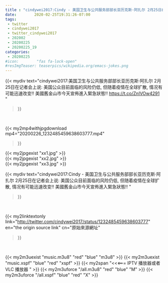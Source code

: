 ```yaml
---
title : "cindywei2017:Cindy - 美国卫生与公共服务部部长亚历克斯·阿扎尔 2月25日在记者会上说: 美国公众目前面临的风险仍低, 但随着疫情在全球扩散, 情况有可能迅速改变‼️  美國舊金山市今天宣佈進入緊急狀態‼️ "
date:        2020-02-25T19:31:26-07:00
tags:
 - twitter
 - cindywei2017
 - twitter_cindywei2017
 - 202002
 - 20200225
 - 20200225_19
categories:
 - 20200225
#icon:        "fas fa-lock-open"
#resImgTeaser: teaserpics/wikipedia.org/emacs-jokes.png
---
```


{{< mydiv text="cindywei2017:美国卫生与公共服务部部长亚历克斯·阿扎尔 2月25日在记者会上说: 美国公众目前面临的风险仍低, 但随着疫情在全球扩散, 情况有可能迅速改变‼️  美國舊金山市今天宣佈進入緊急狀態‼️ https://t.co/ZnIVOw4291 "
>}}
<br>


{{< my2mp4withjpgdownload mp4="20200226_1232485459638603777.mp4"
>}}

{{< my2jpgexist "xx1.jpg" >}}<br>
{{< my2jpgexist "xx2.jpg" >}}<br>
{{< my2jpgexist "xx3.jpg" >}}<br>



{{< mydiv text="cindywei2017:Cindy - 美国卫生与公共服务部部长亚历克斯·阿扎尔 2月25日在记者会上说: 美国公众目前面临的风险仍低, 但随着疫情在全球扩散, 情况有可能迅速改变‼️  美國舊金山市今天宣佈進入緊急狀態‼️ "
>}}
<br>

{{< my2linktextonly link="http://twitter.com/cindywei2017/status/1232485459638603777"
en="the origin source link" cn="原始來源網址"
>}}


<br>

{{< my2m3uexist "music.m3u8" "red"  "blue" "m3u8" >}} {{< my2m3uexist "music.xspf" "blue" "red"  "xspf" >}} {{< my2span "<<<=== IPTV 播放器或者 VLC 播放器 " >}} {{< my2m3uforce "/all.m3u8" "red"  "blue" "M" >}} {{< my2m3uforce "/all.xspf" "blue" "red"  "X" >}} 
